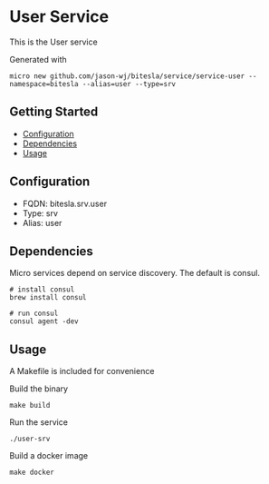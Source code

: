# User Service

This is the User service

Generated with

```
micro new github.com/jason-wj/bitesla/service/service-user --namespace=bitesla --alias=user --type=srv
```

## Getting Started

- [Configuration](#configuration)
- [Dependencies](#dependencies)
- [Usage](#usage)

## Configuration

- FQDN: bitesla.srv.user
- Type: srv
- Alias: user

## Dependencies

Micro services depend on service discovery. The default is consul.

```
# install consul
brew install consul

# run consul
consul agent -dev
```

## Usage

A Makefile is included for convenience

Build the binary

```
make build
```

Run the service
```
./user-srv
```

Build a docker image
```
make docker
```